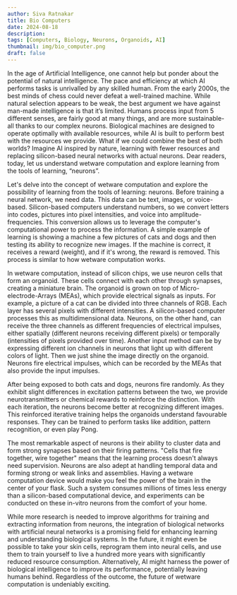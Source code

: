 ```yaml
---
author: Siva Ratnakar
title: Bio Computers
date: 2024-08-18
description: 
tags: [Computers, Biology, Neurons, Organoids, AI]
thumbnail: img/bio_computer.png
draft: false
---
```


In the age of Artificial Intelligence, one cannot help but ponder about the potential of natural intelligence. The pace and efficiency at which AI performs tasks is unrivalled by any skilled human. From the early 2000s, the best minds of chess could never defeat a well-trained machine. While natural selection appears to be weak, the best argument we have against man-made intelligence is that it’s limited. Humans process input from 5 different senses, are fairly good at many things, and are more sustainable- all thanks to our complex neurons. Biological machines are designed to operate optimally with available resources, while AI is built to perform best with the resources we provide. What if we could combine the best of both worlds? Imagine AI inspired by nature, learning with fewer resources and replacing silicon-based neural networks with actual neurons. Dear readers, today, let us understand wetware computation and explore learning from the tools of learning, “neurons”.

Let's delve into the concept of wetware computation and explore the possibility of learning from the tools of learning: neurons. Before training a neural network, we need data. This data can be text, images, or voice-based. Silicon-based computers understand numbers, so we convert letters into codes, pictures into pixel intensities, and voice into amplitude-frequencies. This conversion allows us to leverage the computer's computational power to process the information. A simple example of learning is showing a machine a few pictures of cats and dogs and then testing its ability to recognize new images. If the machine is correct, it receives a reward (weight), and if it's wrong, the reward is removed. This process is similar to how wetware computation works.

In wetware computation, instead of silicon chips, we use neuron cells that form an organoid. These cells connect with each other through synapses, creating a miniature brain. The organoid is grown on top of Micro-electrode-Arrays (MEAs), which provide electrical signals as inputs. For example, a picture of a cat can be divided into three channels of RGB. Each layer has several pixels with different intensities. A silicon-based computer processes this as multidimensional data. Neurons, on the other hand, can receive the three channels as different frequencies of electrical impulses, either spatially (different neurons receiving different pixels) or temporally (intensities of pixels provided over time). Another input method can be by expressing different ion channels in neurons that light up with different colors of light. Then we just shine the image directly on the organoid. Neurons fire electrical impulses, which can be recorded by the MEAs that also provide the input impulses.

After being exposed to both cats and dogs, neurons fire randomly. As they exhibit slight differences in excitation patterns between the two, we provide neurotransmitters or chemical rewards to reinforce the distinction. With each iteration, the neurons become better at recognizing different images. This reinforced iterative training helps the organoids understand favourable responses. They can be trained to perform tasks like addition, pattern recognition, or even play Pong.

The most remarkable aspect of neurons is their ability to cluster data and form strong synapses based on their firing patterns. "Cells that fire together, wire together" means that the learning process doesn't always need supervision. Neurons are also adept at handling temporal data and forming strong or weak links and assemblies. Having a wetware computation device would make you feel the power of the brain in the center of your flask. Such a system consumes millions of times less energy than a silicon-based computational device, and experiments can be conducted on these in-vitro neurons from the comfort of your home.

While more research is needed to improve algorithms for training and extracting information from neurons, the integration of biological networks with artificial neural networks is a promising field for enhancing learning and understanding biological systems. In the future, it might even be possible to take your skin cells, reprogram them into neural cells, and use them to train yourself to live a hundred more years with significantly reduced resource consumption. Alternatively, AI might harness the power of biological intelligence to improve its performance, potentially leaving humans behind. Regardless of the outcome, the future of wetware computation is undeniably exciting.